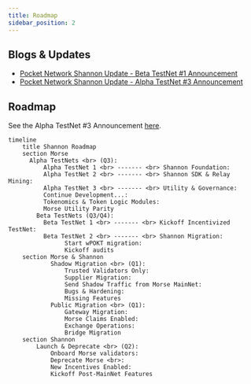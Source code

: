 ```yaml
---
title: Roadmap
sidebar_position: 2
---
```


## Blogs & Updates

- [Pocket Network Shannon Update - Beta TestNet #1 Announcement](TODO_IN_THIS_PR)
- [Pocket Network Shannon Update - Alpha TestNet #3 Announcement](https://medium.com/decentralized-infrastructure/pocket-network-shannon-update-alpha-testnet-3-eca539a9e111)

## Roadmap

See the Alpha TestNet #3 Announcement [here](https://medium.com/decentralized-infrastructure/pocket-network-shannon-update-alpha-testnet-3-eca539a9e111).

```mermaid
timeline
    title Shannon Roadmap
    section Morse
      Alpha TestNets <br> (Q3):
          Alpha TestNet 1 <br> ------- <br> Shannon Foundation:
          Alpha TestNet 2 <br> ------- <br> Shannon SDK & Relay Mining:
          Alpha TestNet 3 <br> ------- <br> Utility & Governance:
          Continue Development...:
          Tokenomics & Token Logic Modules:
          Morse Utility Parity
        Beta TestNets (Q3/Q4):
          Beta TestNet 1 <br> ------- <br> Kickoff Incentivized TestNet:
          Beta TestNet 2 <br> ------- <br> Shannon Migration:
                Start wPOKT migration:
                Kickoff audits
    section Morse & Shannon
            Shadow Migration <br> (Q1):
                Trusted Validators Only:
                Supplier Migration:
                Send Shadow Traffic from Morse MainNet:
                Bugs & Hardening:
                Missing Features
            Public Migration <br> (Q1):
                Gateway Migration:
                Morse Claims Enabled:
                Exchange Operations:
                Bridge Migration
    section Shannon
        Launch & Deprecate <br> (Q2):
            Onboard Morse validators:
            Deprecate Morse <br>:
            New Incentives Enabled:
            Kickoff Post-MainNet Features
```
